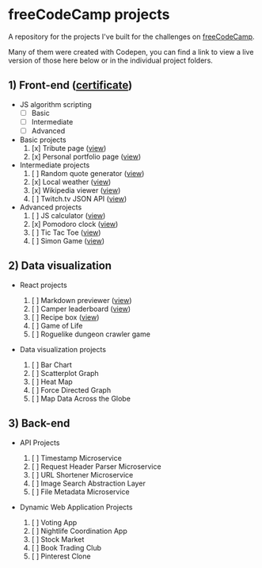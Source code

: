 # freeCodeCamp projects
A repository for the projects I've built for the challenges on [freeCodeCamp](https://www.freecodecamp.com).

Many of them were created with Codepen, you can find a link to view a live version of those here below or in the individual project folders.

## 1) Front-end ([certificate](https://www.freecodecamp.org/atomk/front-end-certification))
- JS algorithm scripting
    - [ ] Basic
    - [ ] Intermediate
    - [ ] Advanced
- Basic projects
    1. [x] Tribute page ([view](https://codepen.io/Atomk/pen/grdXjZ/left/))
    2. [x] Personal portfolio page ([view](https://codepen.io/Atomk/pen/dMqLer/left/))
- Intermediate projects
    1. [ ] Random quote generator ([view](https://codepen.io/Atomk/pen/GqBwqg/left/))
    2. [x] Local weather ([view](https://codepen.io/Atomk/pen/NAoyGj/left/))
    3. [x] Wikipedia viewer ([view](https://codepen.io/Atomk/pen/jAJAxR/left/))
    4. [ ] Twitch.tv JSON API ([view](https://codepen.io/Atomk/pen/LkokxY/left/))
- Advanced projects
    1. [ ] JS calculator ([view](https://codepen.io/Atomk/pen/WGbOrZ/left/))
    2. [x] Pomodoro clock ([view](https://codepen.io/Atomk/pen/gwpRyq/left/))
    3. [ ] Tic Tac Toe ([view](https://codepen.io/Atomk/pen/vXGvWp/left/))
    4. [ ] Simon Game ([view](https://codepen.io/Atomk/pen/kkkjRJ/left/))

## 2) Data visualization

- React projects
    1. [ ] Markdown previewer ([view](https://codepen.io/Atomk/pen/QKAdkj/left/))
    2. [ ] Camper leaderboard ([view](https://codepen.io/Atomk/pen/mAzOdo/left/))
    3. [ ] Recipe box ([view](https://codepen.io/Atomk/pen/vXbOkR/left/))
    4. [ ] Game of Life
    5. [ ] Roguelike dungeon crawler game

- Data visualization projects
    1. [ ] Bar Chart
    2. [ ] Scatterplot Graph
    3. [ ] Heat Map
    4. [ ] Force Directed Graph
    5. [ ] Map Data Across the Globe

## 3) Back-end

- API Projects
    1. [ ] Timestamp Microservice
    2. [ ] Request Header Parser Microservice
    3. [ ] URL Shortener Microservice
    4. [ ] Image Search Abstraction Layer
    5. [ ] File Metadata Microservice

- Dynamic Web Application Projects
    1. [ ] Voting App
    2. [ ] Nightlife Coordination App
    3. [ ] Stock Market
    4. [ ] Book Trading Club
    5. [ ] Pinterest Clone